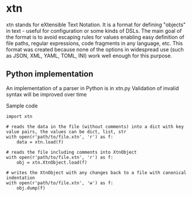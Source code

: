 # xtn
xtn stands for eXtensible Text Notation. It is a format for defining "objects" in text - useful for configuration or some kinds of DSLs. The main goal of the format is to avoid escaping rules for values enabling easy definition of file paths, regular expressions, code fragments in any language, etc. This format was created because none of the options in widespread use (such as JSON, XML, YAML, TOML, INI) work well enough for this purpose.

## Python implementation
An implementation of a parser in Python is in xtn.py
Validation of invalid syntax will be improved over time

Sample code
```
import xtn

# reads the data in the file (without comments) into a dict with key value pairs, the values can be dict, list, str
with open(r'path/to/file.xtn', 'r') as f:
    data = xtn.load(f)

# reads the file including comments into XtnObject
with open(r'path/to/file.xtn', 'r') as f:
    obj = xtn.XtnObject.load(f)

# writes the XtnObject with any changes back to a file with canonical indentation
with open(r'path/to/file.xtn', 'w') as f:
    obj.dump(f)
```

